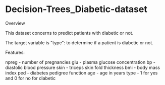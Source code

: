 # Decision-Trees_Diabetic-dataset
Overview

This dataset concerns to predict patients with diabetic or not.

The target variable is "type": to determine if a patient is diabetic or not.

Features:

npreg - number of pregnancies
glu - plasma glucose concentration
bp - diastolic blood pressure
skin - triceps skin fold thickness
bmi - body mass index
ped - diabetes pedigree function
age - age in years
type - 1 for yes and 0 for no for diabetic
